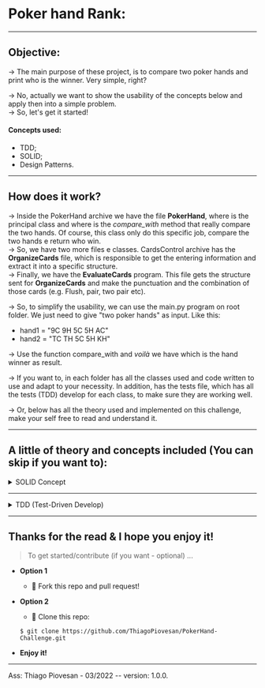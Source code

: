 # Poker hand Rank:
---

## Objective:
→ The main purpose of these project, is to compare two poker hands and print who is the winner. Very simple, right?<br />

→ No, actually we want to show the usability of the concepts below and apply then into a simple problem.<br />
→ So, let's get it started!

#### Concepts used:
- TDD;
- SOLID;
- Design Patterns.

---

## How does it work?
→ Inside the PokerHand archive we have the file **PokerHand**, where is the principal class and where is the *compare_with* method that really compare the two hands. Of course, this class only do this specific job, compare the two hands e return who win.<br />
→ So, we have two more files e classes. CardsControl archive has the **OrganizeCards** file, which is responsible to get the entering information and extract it into a specific structure.<br />
→ Finally, we have the **EvaluateCards** program. This file gets the structure sent for **OrganizeCards** and make the punctuation and the combination of those cards (e.g. Flush, pair, two pair etc).<br />

→ So, to simplify the usability, we can use the main.py program on root folder. We just need to give "two poker hands" as input. Like this:

- hand1 = "9C 9H 5C 5H AC"
- hand2 = "TC TH 5C 5H KH"

→ Use the function compare_with and *voilà* we have which is the hand winner as result.<br />

→ If you want to, in each folder has all the classes used and code written to use and adapt to your necessity. In addition, has the tests file, which has all the tests (TDD) develop for each class, to make sure they are working well.<br />

→ Or, below has all the theory used and implemented on this challenge, make your self free to read and understand it.<br />

---
## A little of theory and concepts included (You can skip if you want to):

<details>
  <summary>SOLID Concept</summary>
  
#### # Single responsibility principle:
→ Make things (classes, functions, etc.) responsible for fulfilling one type of role.<br />
→ **e.g**. Refactor code responsibilities into separate classes.<br />

#### # Open/Closed:
→ Be able to add new functionality to existing code easily without modifying existing code.<br />
→ **e.g**. Use abstract classes. These can define what subclasses will require and strengthen Principle by separating code duties.<br />

#### # Liskov Substitution:
→ When a class inherits from another class, the program shouldn't break and you shouldn't need to hack anything to use the subclass.<br />
→ **e.g**. Define constructor arguments to keep inheritance flexible.<br />

#### # Interface Segregation:
→ Make interfaces (parent abstract classes) more specific, rather than generic.<br />
→ **e.g**. Create more interfaces (classes) if needed and/or provide objects to constructors.<br />

#### # Dependency Inversion:
→ Make classes depend on abstract classes rather than non-abstract classes.<br />
→ **e.g**. Make classes inherit from abstract classes.<br />

</details>

---

<details>
  <summary>TDD (Test-Driven Develop)</summary>
  
→ “**Write the test, before write de actual code”**.

---

**# Step 1: Write tests**<br />
→ Start by writing the tests that only pass if the feature specifications are met.<br />
→ Forces you to think about the requirements before actual starts building something.<br />

**# Step 2: Run the tests**<br />
→ Running those tets and make sure they all fail;<br />
→ Check that you’re actually adding something new and that the tests are properly testing that part.<br />

**# Step 3: Write the actual code**<br />
→ Write the simplest code so that these tests pass;<br />
→ Doesn’t need to be perfect, just new to met the specifications.<br />

**# Step 4: Make All tests pass**<br />
→ Make sure that all tests now pass;<br />
→ Including any other older tests that you have this ensures that the new features adheres to the specifications and it doesn’t break other things. <br />

**# Step 5: Refactoring and Improving**<br />
→ Refactoring and Improving the code while you have the test harness running.<br />

---                              

                                          RED → GREEN → REFACTOR

---

**Tips:** <br />
→ Don’t use global instances, that way a test can’t interfere on the other<br />
→ Don’t tests python standard library stuff, it is expected to work correctly.<br />

</details>

---
## Thanks for the read & I hope you enjoy it!

> To get started/contribute (if you want - optional) ...

- **Option 1**
    - 🍴 Fork this repo and pull request!

- **Option 2**
    - 👯 Clone this repo: 
    ```
    $ git clone https://github.com/ThiagoPiovesan/PokerHand-Challenge.git
    ```

- **Enjoy it!**

---

Ass: Thiago Piovesan - 03/2022 -- version: 1.0.0.